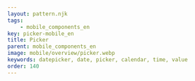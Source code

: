 ```yaml
---
layout: pattern.njk
tags: 
    - mobile_components_en
key: picker-mobile_en
title: Picker
parent: mobile_components_en
image: mobile/overview/picker.webp
keywords: datepicker, date, picker, calendar, time, value
order: 140
---
```


